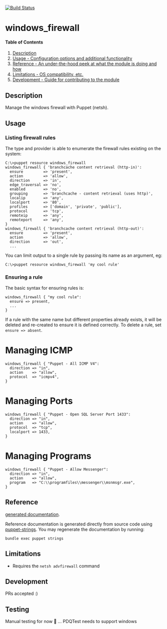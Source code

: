 [![Build Status](https://travis-ci.org/GeoffWilliams/puppet-windows_firewall.svg?branch=master)](https://travis-ci.org/GeoffWilliams/puppet-windows_firewall)
# windows_firewall

#### Table of Contents

1. [Description](#description)
1. [Usage - Configuration options and additional functionality](#usage)
1. [Reference - An under-the-hood peek at what the module is doing and how](#reference)
1. [Limitations - OS compatibility, etc.](#limitations)
1. [Development - Guide for contributing to the module](#development)

## Description

Manage the windows firewall with Puppet (netsh).

## Usage

### Listing firewall rules

The type and provider is able to enumerate the firewall rules existing on the system:

```shell
C:\>puppet resource windows_firewall
windows_firewall { 'branchcache content retrieval (http-in)':
  ensure         => 'present',
  action         => 'allow',
  direction      => 'in',
  edge_traversal => 'no',
  enabled        => 'no',
  grouping       => 'branchcache - content retrieval (uses http)',
  localip        => 'any',
  localport      => '80',
  profiles       => ['domain', 'private', 'public'],
  protocol       => 'tcp',
  remoteip       => 'any',
  remoteport     => 'any',
}
windows_firewall { 'branchcache content retrieval (http-out)':
  ensure         => 'present',
  action         => 'allow',
  direction      => 'out',
  ... 
```

You can limit output to a single rule by passing its name as an argument, eg:

```shell
C:\>puppet resource windows_firewall 'my cool rule'
```

### Ensuring a rule

The basic syntax for ensuring rules is: 

```puppet
windows_firewall { "my cool rule":
  ensure => present,
  ...
}
```

If a rule with the same name but different properties already exists, it will be deleted and re-created to
ensure it is defined correctly. To delete a rule, set `ensure => absent`.

# Managing ICMP
```puppet
windows_firewall { "Puppet - All ICMP V4":
  direction => "in",
  action    => "allow",
  protocol  => "icmpv4",
}
```

# Managing Ports

```puppet
windows_firewall { "Puppet - Open SQL Server Port 1433":
  direction => "in",
  action    => "allow",
  protocol  => "tcp",
  localport => 1433,
}
```

# Managing Programs

```puppet
windows_firewall { "Puppet - Allow Messenger":
  direction => "in",
  action    => "allow",
  program   => "C:\\programfiles\\messenger\\msnmsgr.exe",
}
```

## Reference
[generated documentation](https://rawgit.com/GeoffWilliams/puppet-windows_firewall/master/doc/index.html).

Reference documentation is generated directly from source code using [puppet-strings](https://github.com/puppetlabs/puppet-strings).  You may regenerate the documentation by running:

```shell
bundle exec puppet strings
```

## Limitations
* Requires the `netsh advfirewall` command

## Development

PRs accepted :)

## Testing
Manual testing for now 🤮 ... PDQTest needs to support windows